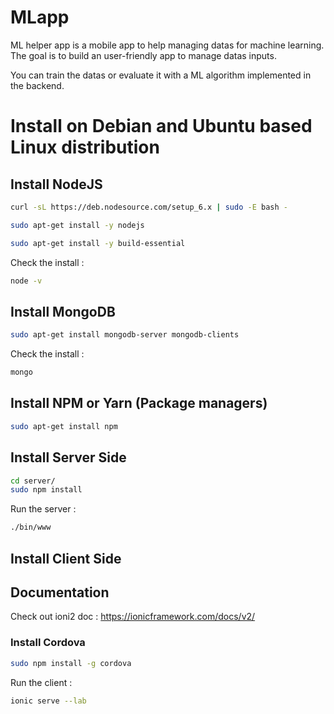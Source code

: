 # MLapp

ML helper app is a mobile app to help managing datas for machine learning.
The goal is to build an user-friendly app to manage datas inputs.

You can train the datas or evaluate it with a ML algorithm implemented in the backend.

# Install on Debian and Ubuntu based Linux distribution

## Install NodeJS
```bash
curl -sL https://deb.nodesource.com/setup_6.x | sudo -E bash -

sudo apt-get install -y nodejs

sudo apt-get install -y build-essential
```

Check the install :
```bash
node -v
```

## Install MongoDB
```bash
sudo apt-get install mongodb-server mongodb-clients
```

Check the install :
```bash
mongo
```

## Install NPM or Yarn (Package managers)
```bash
sudo apt-get install npm
```
## Install Server Side
```bash
cd server/
sudo npm install
```

Run the server :
```bash
./bin/www
```

## Install Client Side

## Documentation
Check out ioni2 doc :
https://ionicframework.com/docs/v2/

### Install Cordova
```bash
sudo npm install -g cordova
```

Run the client :
```bash
ionic serve --lab
```



